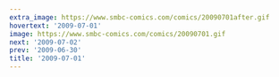 ```yaml
---
extra_image: https://www.smbc-comics.com/comics/20090701after.gif
hovertext: '2009-07-01'
image: https://www.smbc-comics.com/comics/20090701.gif
next: '2009-07-02'
prev: '2009-06-30'
title: '2009-07-01'
---
```

